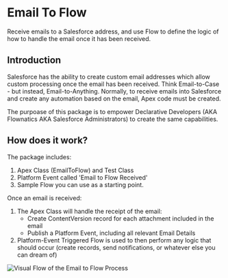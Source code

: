 # Email To Flow

Receive emails to a Salesforce address, and use Flow to define the logic of how to handle the email once it has been received.

## Introduction
Salesforce has the ability to create custom email addresses which allow custom processing once the email has been received.
Think Email-to-Case - but instead, Email-to-Anything.
Normally, to receive emails into Salesforce and create any automation based on the email, Apex code must be created.

The purpoase of this package is to empower Declarative Developers (AKA Flownatics AKA Salesforce Administrators) to create the same capabilities.

## How does it work?
The package includes:
1. Apex Class (EmailToFlow) and Test Class
2. Platform Event called 'Email to Flow Received'
3. Sample Flow you can use as a starting point.

Once an email is received:
1. The Apex Class will handle the receipt of the email:
   - Create ContentVersion record for each attachment included in the email
   - Publish a Platform Event, including all relevant Email Details 
2. Platform-Event Triggered Flow is used to then perform any logic that should occur (create records, send notifications, or whatever else you can dream of)

![Visual Flow of the Email to Flow Process](..Media/media/Email%20to%20Flow%20Process%20Map.png)
